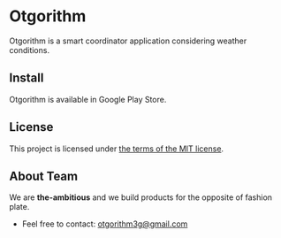 # Otgorithm
Otgorithm is a smart coordinator application considering weather conditions.



## Install
Otgorithm is available in Google Play Store.



## License
This project is licensed under [the terms of the MIT license](<https://github.com/the-ambitious/otgorithm-client/blob/master/LICENSE>).



## About Team
We are **the-ambitious** and we build products for the opposite of fashion plate.
- Feel free to contact: otgorithm3g@gmail.com
